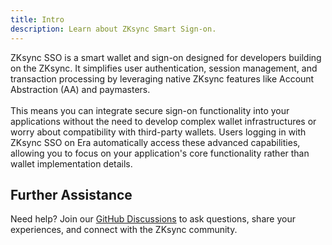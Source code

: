 ```yaml
---
title: Intro
description: Learn about ZKsync Smart Sign-on.
---
```


ZKsync SSO is a smart wallet and sign-on designed for developers building on the ZKsync.
It simplifies user authentication, session management,
and transaction processing by leveraging native ZKsync features like Account Abstraction (AA) and paymasters. <br><br>
This means you can integrate secure sign-on functionality into your applications without the need to develop complex wallet infrastructures
or worry about compatibility with third-party wallets.
Users logging in with ZKsync SSO on Era automatically access these advanced capabilities,
allowing you to focus on your application's core functionality rather than wallet implementation details.

<!---Try our [demo app](https://nft.zksync.dev) to see the great user experience you can offer your users --->

## Further Assistance

Need help? Join our [GitHub Discussions](%%zk_git_repo_zksync-developers%%/discussions/)
to ask questions, share your experiences, and connect with the ZKsync community.

<!---
## Source Code

The [ZKsync SSO Project](https://github.com/matter-labs/zksync-sso)
is open-source and available on GitHub under the MIT License.
Feel free to contribute, report issues, or suggest new features to help us improve the tool for everyone.--->
